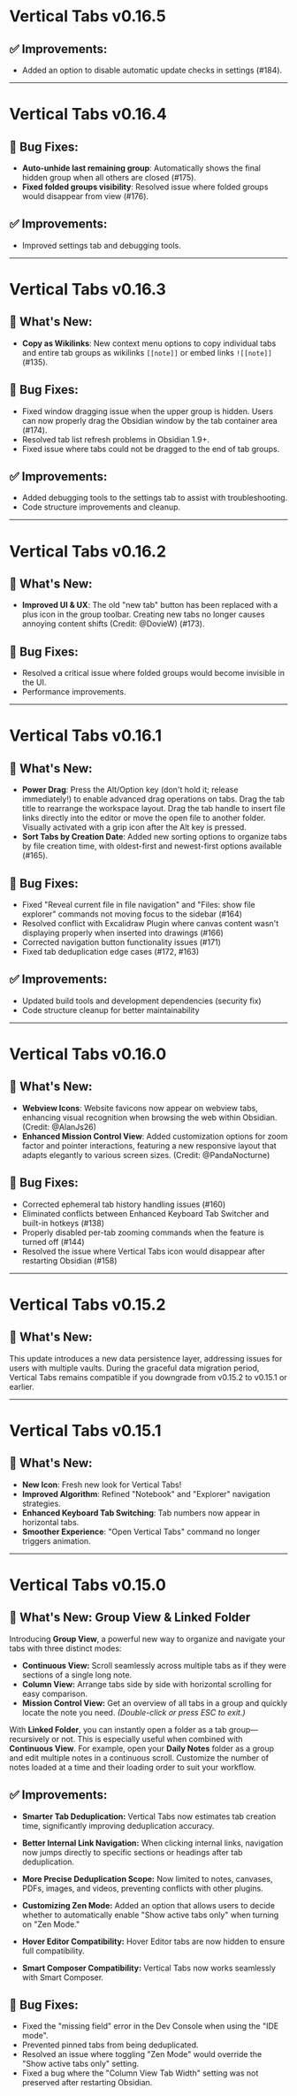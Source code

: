 # Vertical Tabs v0.16.5

## ✅ Improvements:

- Added an option to disable automatic update checks in settings (#184).

---

# Vertical Tabs v0.16.4

## 🐛 Bug Fixes:

- **Auto-unhide last remaining group**: Automatically shows the final hidden group when all others are closed (#175).
- **Fixed folded groups visibility**: Resolved issue where folded groups would disappear from view (#176).

## ✅ Improvements:

- Improved settings tab and debugging tools.

---

# Vertical Tabs v0.16.3

## 🎉 What's New:

- **Copy as Wikilinks**: New context menu options to copy individual tabs and entire tab groups as wikilinks `[[note]]` or embed links `![[note]]` (#135).

## 🐛 Bug Fixes:

- Fixed window dragging issue when the upper group is hidden. Users can now properly drag the Obsidian window by the tab container area (#174).
- Resolved tab list refresh problems in Obsidian 1.9+.
- Fixed issue where tabs could not be dragged to the end of tab groups.

## ✅ Improvements:

- Added debugging tools to the settings tab to assist with troubleshooting.
- Code structure improvements and cleanup.

---

# Vertical Tabs v0.16.2

## 🎉 What's New:

- **Improved UI & UX**: The old "new tab" button has been replaced with a plus icon in the group toolbar. Creating new tabs no longer causes annoying content shifts (Credit: @DovieW) (#173).

## 🐛 Bug Fixes:

- Resolved a critical issue where folded groups would become invisible in the UI.
- Performance improvements.

---

# Vertical Tabs v0.16.1

## 🎉 What's New:

- **Power Drag**: Press the Alt/Option key (don't hold it; release immediately!) to enable advanced drag operations on tabs. Drag the tab title to rearrange the workspace layout. Drag the tab handle to insert file links directly into the editor or move the open file to another folder. Visually activated with a grip icon after the Alt key is pressed.
- **Sort Tabs by Creation Date**: Added new sorting options to organize tabs by file creation time, with oldest-first and newest-first options available (#165).

## 🐛 Bug Fixes:

- Fixed "Reveal current file in file navigation" and "Files: show file explorer" commands not moving focus to the sidebar (#164)
- Resolved conflict with Excalidraw Plugin where canvas content wasn't displaying properly when inserted into drawings (#166)
- Corrected navigation button functionality issues (#171)
- Fixed tab deduplication edge cases (#172, #163)

## ✅ Improvements:

- Updated build tools and development dependencies (security fix)
- Code structure cleanup for better maintainability

---

# Vertical Tabs v0.16.0

## 🎉 What's New:

- **Webview Icons**: Website favicons now appear on webview tabs, enhancing visual recognition when browsing the web within Obsidian. (Credit: @AlanJs26)
- **Enhanced Mission Control View**: Added customization options for zoom factor and pointer interactions, featuring a new responsive layout that adapts elegantly to various screen sizes. (Credit: @PandaNocturne)

## 🐛 Bug Fixes:

- Corrected ephemeral tab history handling issues (#160)
- Eliminated conflicts between Enhanced Keyboard Tab Switcher and built-in hotkeys (#138)
- Properly disabled per-tab zooming commands when the feature is turned off (#144)
- Resolved the issue where Vertical Tabs icon would disappear after restarting Obsidian (#158)

---

# Vertical Tabs v0.15.2

## 🎉 What's New:

This update introduces a new data persistence layer, addressing issues for users with multiple vaults. During the graceful data migration period, Vertical Tabs remains compatible if you downgrade from v0.15.2 to v0.15.1 or earlier.

---

# Vertical Tabs v0.15.1

## 🎉 What's New:

- **New Icon**: Fresh new look for Vertical Tabs!
- **Improved Algorithm**: Refined "Notebook" and "Explorer" navigation strategies.
- **Enhanced Keyboard Tab Switching**: Tab numbers now appear in horizontal tabs.
- **Smoother Experience**: "Open Vertical Tabs" command no longer triggers animation.

---

# Vertical Tabs v0.15.0

## 🎉 What's New: Group View & Linked Folder

Introducing **Group View**, a powerful new way to organize and navigate your tabs with three distinct modes:

- **Continuous View:** Scroll seamlessly across multiple tabs as if they were sections of a single long note.
- **Column View:** Arrange tabs side by side with horizontal scrolling for easy comparison.
- **Mission Control View:** Get an overview of all tabs in a group and quickly locate the note you need. *(Double-click or press ESC to exit.)*

With **Linked Folder**, you can instantly open a folder as a tab group—recursively or not. This is especially useful when combined with **Continuous View**. For example, open your **Daily Notes** folder as a group and edit multiple notes in a continuous scroll. Customize the number of notes loaded at a time and their loading order to suit your workflow.


## ✅ Improvements:

- **Smarter Tab Deduplication:** Vertical Tabs now estimates tab creation time, significantly improving deduplication accuracy.

- **Better Internal Link Navigation:** When clicking internal links, navigation now jumps directly to specific sections or headings after tab deduplication.

- **More Precise Deduplication Scope:** Now limited to notes, canvases, PDFs, images, and videos, preventing conflicts with other plugins.
- **Customizing Zen Mode:** Added an option that allows users to decide whether to automatically enable "Show active tabs only" when turning on "Zen Mode."
- **Hover Editor Compatibility:** Hover Editor tabs are now hidden to ensure full compatibility.
- **Smart Composer Compatibility:** Vertical Tabs now works seamlessly with Smart Composer.

## 🐛 Bug Fixes:

- Fixed the "missing field" error in the Dev Console when using the "IDE mode".
- Prevented pinned tabs from being deduplicated.
- Resolved an issue where toggling "Zen Mode" would override the "Show active tabs only" setting.
- Fixed a bug where the "Column View Tab Width" setting was not preserved after restarting Obsidian.
